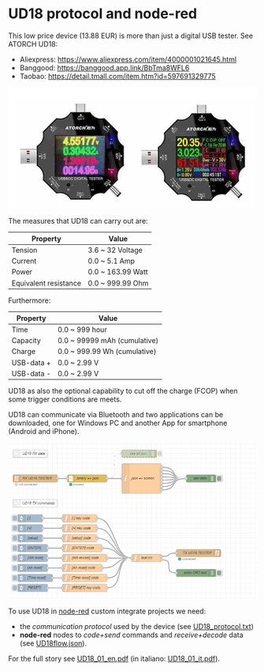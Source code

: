 # UD18 protocol and node-red

This low price device (13.88 EUR) is more than just a digital USB tester. See ATORCH UD18:

- Aliexpress: <https://www.aliexpress.com/item/4000001021645.html>
- Banggood: <https://banggood.app.link/BbTma8WFL6>
- Taobao: <https://detail.tmall.com/item.htm?id=597691329775>

![UD18 Product](images/fig001.jpg)

The measures that UD18 can carry out are:

| Property              | Value             |
| --------------------- | ----------------- |
| Tension               | 3.6 ~ 32 Voltage  |
| Current               | 0.0 ~ 5.1 Amp     |
| Power                 | 0.0 ~ 163.99 Watt |
| Equivalent resistance | 0.0 ~ 999.99 Ohm  |

Furthermore:

| Property   | Value                        |
| ---------- | ---------------------------- |
| Time       | 0.0 ~ 999 hour               |
| Capacity   | 0.0 ~ 99999 mAh (cumulative) |
| Charge     | 0.0 ~ 999.99 Wh (cumulative) |
| USB-data + | 0.0 ~ 2.99 V                 |
| USB-data - | 0.0 ~ 2.99 V                 |

UD18 as also the optional capability to cut off the charge (FCOP) when some trigger conditions are meets.

UD18 can communicate via Bluetooth and two applications can be downloaded, one for Windows PC and another App for smartphone (Android and iPhone).

![The UD18 Test flow](images/2020-03-01.161247.shot.png)

To use UD18 in [node-red](https://nodered.org) custom integrate projects we need:

- the _communication protocol_ used by the device (see [UD18_protocol.txt](UD18_protocol.txt))
- **node-red** nodes to _code+send_ commands and _receive+decode_ data (see [UD18flow.json](UD18flow.json)).

For the full story see [UD18_01_en.pdf](UD18_01_en.pdf) (in italiano: [UD18_01_it.pdf](UD18_01_en.pdf)).
